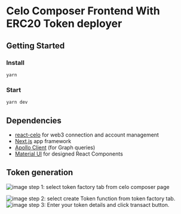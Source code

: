 # Celo Composer Frontend With ERC20 Token deployer

## Getting Started

### Install

```shell
yarn
```

### Start

```shell
yarn dev
```

## Dependencies

- [react-celo](https://www.npmjs.com/package/@celo/react-celo) for web3 connection and account management
- [Next.js](https://nextjs.org/) app framework
- [Apollo Client](https://www.npmjs.com/package/apollo-client) (for Graph queries)
- [Material UI](https://mui.com/getting-started/installation/) for designed React Components

## Token generation
![image](https://user-images.githubusercontent.com/116752881/201358515-97f99d57-ea1a-4695-b74d-c50370229ec7.png)
step 1: select token factory tab from celo composer page

![image](https://user-images.githubusercontent.com/116752881/201358862-356c82d4-041f-4df1-b761-abd5b4cba263.png)
step 2: select create Token function from token factory tab.
![image](https://user-images.githubusercontent.com/116752881/201359285-06745b00-462e-4ff7-830e-894d79726f44.png)
step 3: Enter your token details and click transact button.


